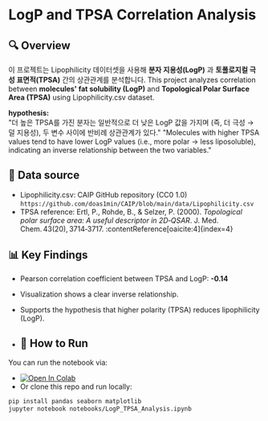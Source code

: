 # LogP and TPSA Correlation Analysis

## 🔍 Overview
이 프로젝트는 Lipophilicity 데이터셋을 사용해 **분자 지용성(LogP)** 과 **토폴로지컬 극성 표면적(TPSA)** 간의 상관관계를 분석합니다.
This project analyzes correlation between **molecules' fat solubility (LogP)** and **Topological Polar Surface Area (TPSA)** using Lipophilicity.csv dataset.

**hypothesis:**  
"더 높은 TPSA를 가진 분자는 일반적으로 더 낮은 LogP 값을 가지며 (즉, 더 극성 → 덜 지용성), 두 변수 사이에 반비례 상관관계가 있다."
"Molecules with higher TPSA values tend to have lower LogP values (i.e., more polar → less liposoluble), indicating an inverse relationship between the two variables."

## 📁 Data source
- Lipophilicity.csv: CAIP GitHub repository (CC0 1.0)  
  `https://github.com/doas1min/CAIP/blob/main/data/Lipophilicity.csv`
- TPSA reference: Ertl, P., Rohde, B., & Selzer, P. (2000). *Topological polar surface area: A useful descriptor in 2D‑QSAR*. J. Med. Chem. 43(20), 3714‑3717. :contentReference[oaicite:4]{index=4}

## 📊 Key Findings
- Pearson correlation coefficient between TPSA and LogP: **-0.14**
- Visualization shows a clear inverse relationship.
- Supports the hypothesis that higher polarity (TPSA) reduces lipophilicity (LogP).

- ## 🧪 How to Run
You can run the notebook via:
- [![Open In Colab](https://colab.research.google.com/assets/colab-badge.svg)](https://colab.research.google.com/github/doas1min/logp-tpsa-analysis/blob/main/notebooks/LogP_TPSA_Analysis.ipynb)
- Or clone this repo and run locally:
```bash
pip install pandas seaborn matplotlib
jupyter notebook notebooks/LogP_TPSA_Analysis.ipynb
